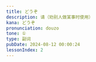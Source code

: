 ```yaml
---
title: どうぞ
description: 请（劝别人做某事时使用）
kana: どうぞ
pronunciation: douzo
tone: ①
type: 副词
pubDate: 2024-08-12 00:00:24
lessonIndex: 2
---
```


